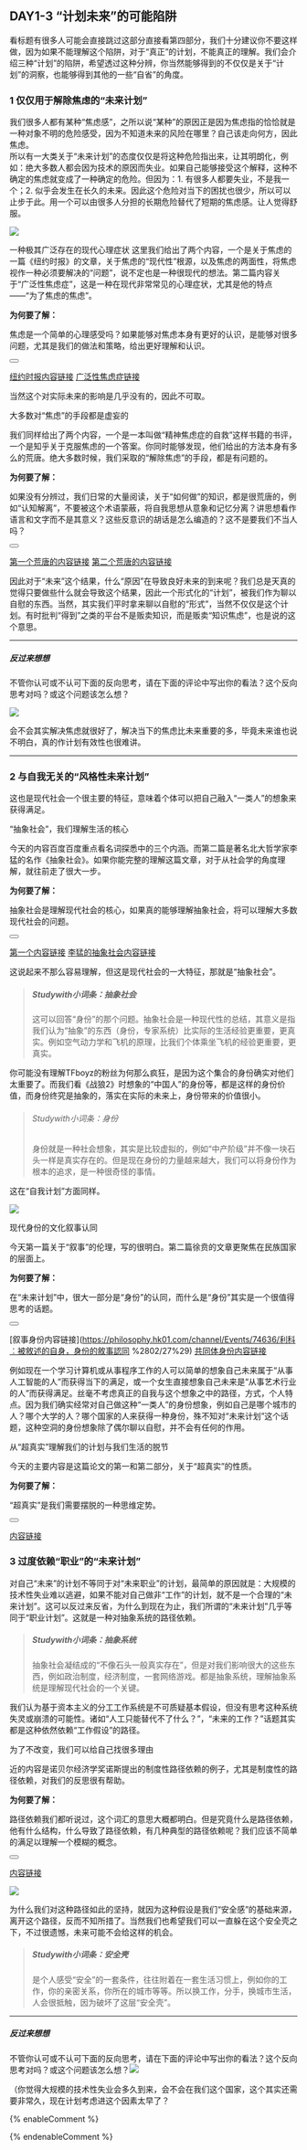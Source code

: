 ## **DAY1-3 “计划未来”的可能陷阱**

看标题有很多人可能会直接跳过这部分直接看第四部分，我们十分建议你不要这样做，因为如果不能理解这个陷阱，对于“真正”的计划，不能真正的理解。我们会介绍三种“计划”的陷阱，希望透过这种分辨，你当然能够得到的不仅仅是关于“计划”的洞察，也能够得到其他的一些“自省”的角度。

### 1 仅仅用于解除焦虑的“未来计划”

我们很多人都有某种“焦虑感”，之所以说“某种”的原因正是因为焦虑指的恰恰就是一种对象不明的危险感受，因为不知道未来的风险在哪里？自己该走向何方，因此焦虑。  
所以有一大类关于“未来计划”的态度仅仅是将这种危险指出来，让其明朗化，例如：绝大多数人都会因为技术的原因而失业。如果自己能够接受这个解释，这种不确定的焦虑就变成了一种确定的危险。但因为：1. 有很多人都要失业，不是我一个；2. 似乎会发生在长久的未来。因此这个危险对当下的困扰也很少，所以可以止步于此。用一个可以由很多人分担的长期危险替代了短期的焦虑感。让人觉得舒服。

![](/assets/6.jpg)

<!--sec data-title="Studywith知识链接" data-id="section8" data-show=true ces-->

一种极其广泛存在的现代心理症状
这里我们给出了两个内容，一个是关于焦虑的一篇《纽约时报》的文章，关于焦虑的“现代性”根源，以及焦虑的两面性，将焦虑视作一种必须要解决的“问题”，说不定也是一种很现代的想法。第二篇内容关于“广泛性焦虑症”，这是一种在现代非常常见的心理症状，尤其是他的特点——“为了焦虑的焦虑”。

**为何要了解：**

焦虑是一个简单的心理感受吗？如果能够对焦虑本身有更好的认识，是能够对很多问题，尤其是我们的做法和策略，给出更好理解和认识。

<button class="section" target="section9" show="展开具体内容" hide="收起具体内容" ></button>

<!--endsec-->

<!--sec data-title="链接内容" aria-expanded="false" data-id="section9" data-show=false ces-->

[纽约时报内容链接](http://webcache.googleusercontent.com/search?q=cache:AT-QhyY2lPYJ:https://cn.nytstyle.com/books/20140219/t19anxiety/&num=1&lr=lang_en|lang_zh-CN|lang_zh-TW&hl=en&gl=us&tbs=lr:lang_1en|lang_1zh-CN|lang_1zh-TW&strip=1&vwsrc=0) 
[广泛性焦虑症链接](https://zh.wikipedia.org/wiki/广泛性焦虑症)

<!--endsec-->

当然这个对实际未来的影响是几乎没有的，因此不可取。

<!--sec data-title="Studywith知识链接" data-id="section10" data-show=true ces-->

大多数对“焦虑”的手段都是虚妄的

我们同样给出了两个内容，一个是一本叫做“精神焦虑症的自救”这样书籍的书评，一个是知乎关于克服焦虑的一个答案。你同时能够发现，他们给出的方法本身有多么的荒唐。绝大多数时候，我们采取的“解除焦虑”的手段，都是有问题的。

**为何要了解：**

如果没有分辨过，我们日常的大量阅读，关于“如何做”的知识，都是很荒唐的，例如“认知解离”，不要被这个术语蒙蔽，将自我思想从意象和记忆分离？讲思想看作语言和文字而不是其意义？这些反意识的胡话是怎么编造的？这不是要我们不当人吗？

<button class="section" target="section11" show="展开具体内容" hide="收起具体内容" ></button>

<!--endsec-->

<!--sec data-title="链接内容" aria-expanded="false" data-id="section11" data-show=false ces-->

[第一个荒唐的内容链接](https://www.zhihu.com/question/20153152)  [第二个荒唐的内容链接](https://book.douban.com/review/6693279/)

<!--endsec-->

因此对于“未来”这个结果，什么“原因”在导致良好未来的到来呢？我们总是天真的觉得只要做些什么就会导致这个结果，因此一个形式化的“计划”，被我们作为聊以自慰的东西。当然，其实我们平时拿来聊以自慰的“形式”，当然不仅仅是这个计划。有时批判“得到”之类的平台不是贩卖知识，而是贩卖“知识焦虑”，也是说的这个意思。

---

##### 反过来想想

不管你认可或不认可下面的反向思考，请在下面的评论中写出你的看法？这个反向思考对吗？或这个问题该怎么想？

![](/assets/29.jpg)

会不会其实解决焦虑就很好了，解决当下的焦虑比未来重要的多，毕竟未来谁也说不明白，真的作计划有效性也很难讲。

---

### 2 与自我无关的“风格性未来计划”

这也是现代社会一个很主要的特征，意味着个体可以把自己融入“一类人”的想象来获得满足。

<!--sec data-title="Studywith知识链接" data-id="section12" data-show=true ces-->

“抽象社会”，我们理解生活的核心

今天的内容百度百度重点看名词探悉中的三个内涵。而第二篇是著名北大哲学家李猛的名作《抽象社会》。如果你能完整的理解这篇文章，对于从社会学的角度理解，就往前走了很大一步。

**为何要了解：**

抽象社会是理解现代社会的核心，如果真的能够理解抽象社会，将可以理解大多数现代社会的问题。

<button class="section" target="section13" show="展开具体内容" hide="收起具体内容" ></button>

<!--endsec-->

<!--sec data-title="链接内容" aria-expanded="false" data-id="section13" data-show=false ces-->

[第一个内容链接](https://baike.baidu.com/item/抽象社会)  [李猛的抽象社会内容链接](https://www.douban.com/group/topic/2408979/)

<!--endsec-->

这说起来不那么容易理解，但这是现代社会的一大特征，那就是“抽象社会”。

> ##### Studywith小词条：抽象社会
> 这可以回答“身份”的那个问题。抽象社会是一种现代性的总结，其意义是指我们认为“抽象”的东西（身份，专家系统）比实际的生活经验更重要，更真实。例如空气动力学和飞机的原理，比我们个体乘坐飞机的经验更重要，更真实。

你可能没有理解TFboyz的粉丝为何那么疯狂，是因为这个集合的身份确实对他们太重要了。而我们看《战狼2》时想象的“中国人”的身份等，都是这样的身份价值，而身份终究是抽象的，落实在实际的未来上，身份带来的价值很小。

> ###### Studywith小词条：身份
> 身份就是一种社会想象，其实是比较虚拟的，例如“中产阶级”并不像一块石头一样是真实存在的。但是现在身份的力量越来越大，我们可以将身份作为根本的追求，是一种很奇怪的事情。

这在“自我计划”方面同样。

![](/assets/7.jpg)

<!--sec data-title="Studywith知识链接" data-id="section14" data-show=true ces-->

现代身份的文化叙事认同

今天第一篇关于“叙事”的伦理，写的很明白。第二篇徐贲的文章更聚焦在民族国家的层面上。

**为何要了解：**

在“未来计划”中，很大一部分是“身份”的认同，而什么是“身份”其实是一个很值得思考的话题。

<button class="section" target="section15" show="展开具体内容" hide="收起具体内容" ></button>

<!--endsec-->

<!--sec data-title="链接内容" aria-expanded="false" data-id="section15" data-show=false ces-->

[叙事身份内容链接](https://philosophy.hk01.com/channel/Events/74636/利科︰被敘述的自身，身份的敘事認同 %2802/27%29)  [共同体身份内容链接](http://www.aisixiang.com/data/84700.html)

<!--endsec-->

例如现在一个学习计算机或从事程序工作的人可以简单的想象自己未来属于“从事人工智能的人”而获得当下的满足，或一个女生直接想象自己未来是“从事艺术行业的人”而获得满足。丝毫不考虑真正的自我与这个想象之中的路径，方式，个人特点。因为我们确实经常对自己做这种“一类人”的身份想象，例如自己是哪个城市的人？哪个大学的人？哪个国家的人来获得一种身份，殊不知对“未来计划”这个话题，这种空洞的身份想象除了偶尔聊以自慰，并不会有任何的作用。

<!--sec data-title="Studywith知识链接" data-id="section16" data-show=true ces-->

从“超真实”理解我们的计划与我们生活的脱节

今天的主要内容是这篇论文的第一和第二部分，关于“超真实”的性质。

**为何要了解：**

“超真实”是我们需要摆脱的一种思维定势。

<button class="section" target="section17" show="展开具体内容" hide="收起具体内容" ></button>

<!--endsec-->

<!--sec data-title="链接内容" aria-expanded="false" data-id="section17" data-show=false ces-->

[内容链接](http://www.bjqx.org.cn/qxweb/n64366c764.aspx)

<!--endsec-->

### 3 过度依赖“职业”的“未来计划”

对自己“未来”的计划不等同于对“未来职业”的计划，最简单的原因就是：大规模的技术性失业难以逃避，如果不能对自己做非“工作”的计划，就不是一个合理的“未来计划”。这可以反过来反省，为什么到现在为止，我们所谓的“未来计划”几乎等同于“职业计划”。这就是一种对抽象系统的路径依赖。

> ##### Studywith小词条：抽象系统
> 抽象社会凝结成的“不像石头一般真实存在”，但是对我们影响很大的这些东西，例如政治制度，经济制度，一套网络游戏。都是抽象系统，理解抽象系统是理解现代社会的一个关键。

我们认为基于资本主义的分工工作系统是不可质疑基本假设，但没有思考这种系统失灵或崩溃的可能性。诸如“人工只能替代不了什么？”，“未来的工作？”话题其实都是这种依然依赖“工作假设”的路径。

<!--sec data-title="Studywith知识链接" data-id="section18" data-show=true ces-->

为了不改变，我们可以给自己找很多理由

近的内容是诺贝尔经济学奖诺斯提出的制度性路径依赖的例子，尤其是制度性的路径依赖，对我们的反思很有帮助。

**为何要了解：**

路径依赖我们都听说过，这个词汇的意思大概都明白。但是究竟什么是路径依赖，他有什么结构，什么导致了路径依赖，有几种典型的路径依赖呢？我们应该不简单的满足以理解一个模糊的概念。

<button class="section" target="section19" show="展开具体内容" hide="收起具体内容" ></button>

<!--endsec-->

<!--sec data-title="链接内容" aria-expanded="false" data-id="section19" data-show=false ces-->

[内容链接](http://wiki.mbalib.com/wiki/路径依赖理论)

<!--endsec-->

![](/assets/8.jpg)

为什么我们对这种路径如此的坚持，就因为这种假设是我们“安全感”的基础来源，离开这个路径，反而不知所措了。当然我们也希望我们可以一直躲在这个安全壳之下，不过很遗憾，未来可能不会给这样的机会。

> ##### Studywith小词条：安全壳
> 是个人感受“安全”的一套条件，往往附着在一套生活习惯上，例如你的工作，你的亲密关系，你所在的城市等等。所以换工作，分手，换城市生活，人会很抵触，因为破坏了这层“安全壳”。

---

##### 反过来想想

不管你认可或不认可下面的反向思考，请在下面的评论中写出你的看法？这个反向思考对吗？或这个问题该怎么想？![](/assets/30.jpg)

（你觉得大规模的技术性失业会多久到来，会不会在我们这个国家，这个其实还需要非常久，现在计划考虑进这个因素太早了？

{% enableComment %}

{% endenableComment %}

